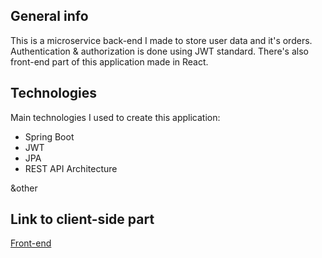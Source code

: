 ## General info

This is a microservice back-end I made to store user data and it's orders. Authentication & authorization is done using JWT standard. There's also front-end part of this application made in React.

## Technologies

Main technologies I used to create this application:

-   Spring Boot
-   JWT
-   JPA
-   REST API Architecture

&other

## Link to client-side part

[Front-end](https://github.com/ssazero/pizza-builder-client/)
